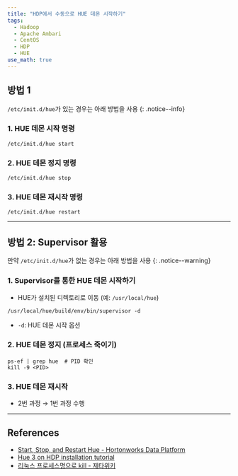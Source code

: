 ```yaml
---
title: "HDP에서 수동으로 HUE 데몬 시작하기"
tags:
  - Hadoop
  - Apache Ambari
  - CentOS
  - HDP
  - HUE
use_math: true
---
```


## 방법 1
`/etc/init.d/hue`가 있는 경우는 아래 방법을 사용
{: .notice--info}

### 1.	HUE 데몬 시작 명령
```shell
/etc/init.d/hue start
```

### 2.	HUE 데몬 정지 명령
```shell
/etc/init.d/hue stop
```

### 3.	HUE 데몬 재시작 명령
```shell
/etc/init.d/hue restart
```

---

## 방법 2: Supervisor 활용
만약 `/etc/init.d/hue`가 없는 경우는 아래 방법을 사용
{: .notice--warning}

### 1.	Supervisor를 통한 HUE 데몬 시작하기

- HUE가 설치된 디렉토리로 이동 (예: `/usr/local/hue`)
```shell
/usr/local/hue/build/env/bin/supervisor -d
```

- `-d`: HUE 데몬 시작 옵션

### 2.	HUE 데몬 정지 (프로세스 죽이기)

```shell
ps-ef | grep hue  # PID 확인
kill -9 <PID>
```

### 3.	HUE 데몬 재시작

- 2번 과정 $\rightarrow$ 1번 과정 수행

---

## References

-	[Start, Stop, and Restart Hue - Hortonworks Data Platform](https://docs.hortonworks.com/HDPDocuments/HDP2/HDP-2.6.2/bk_command-line-installation/content/start_stop_restart_hue.html)
-	[Hue 3 on HDP installation tutorial](http://gethue.com/hadoop-hue-3-on-hdp-installation-tutorial/)
-	[리눅스 프로세스명으로 kill - 제타위키](https://zetawiki.com/wiki/%EB%A6%AC%EB%88%85%EC%8A%A4_%ED%94%84%EB%A1%9C%EC%84%B8%EC%8A%A4%EB%AA%85%EC%9C%BC%EB%A1%9C_kill)
